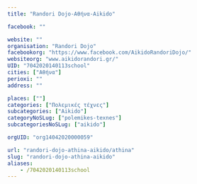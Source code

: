 ```yaml
---
title: "Randori Dojo-Αθήνα-Aikido"

facebook: ""

website: ""
organisation: "Randori Dojo"
facebookorg: "https://www.facebook.com/AikidoRandoriDojo/"
websiteorg: "www.aikidorandori.gr/"
UID: "7042020140113school"
cities: ["Αθήνα"]
perioxi: ""
address: ""

places: [""]
categories: ["Πολεμικές τέχνες"]
subcategories: ["Aikido"]
categoryNoSLug: ["polemikes-texnes"]
subcategoriesNoSLug: ["aikido"]

orgUID: "org14042020000059"

url: "randori-dojo-athina-aikido/athina"
slug: "randori-dojo-athina-aikido"
aliases:
    - /7042020140113school
---
```





